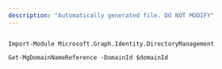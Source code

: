 ```yaml
---
description: "Automatically generated file. DO NOT MODIFY"
---
```


```powershellv1

Import-Module Microsoft.Graph.Identity.DirectoryManagement

Get-MgDomainNameReference -DomainId $domainId

```